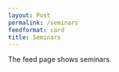 ```yaml
---
layout: Post
permalink: /seminars
feedformat: card
title: Seminars
---
```


The feed page shows seminars.
